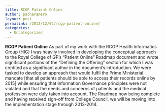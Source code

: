 ```yaml
---
title: RCGP Patient Online
author: pacharanero
layout: post
permalink: /2012/12/02/rcgp-patient-online/
categories:
  - Uncategorized
---
```

**RCGP Patient Online** As part of my work with the RCGP Health Informatics Group (HIG) I was heavily involved in developing the conceptual approach to the Royal College of GP&#8217;s &#8220;Patient Online&#8221; Roadmap document and wrote significant portions of the &#8220;Defining the Offering&#8221; section for which I was credited as a significant author in the document&#8217;s introduction. We were tasked to develop an approach that would fulfil the Prime Ministerial mandate [that all patients should be able to access their records online by 2015] while ensuring that Information Governance principles were not violated and that the needs and concerns of patients and the medical profession were duly taken into account. The Roadmap now being complete and having received sign-off from College Council, we will be moving into the implementation stage through 2013-2014.